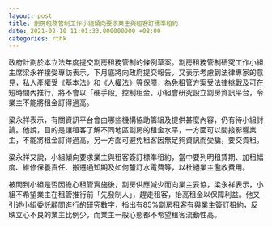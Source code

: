 ```yaml
---
layout: post
title: 劏房租務管制工作小組傾向要求業主與租客訂標準租約
date: 2021-02-10 11:01:33.000000000 +08:00
categories: rthk
---
```


政府計劃於本立法年度提交劏房租務管制的條例草案。劏房租務管制研究工作小組主席梁永祥接受專訪表示，下月底將向政府提交報告，又表示考慮到法律專家的意見，私人產權受《基本法》和《人權法》等保障，為免租管方案受法律挑戰及可在短時間內推行，將不會以「硬手段」控制租金。小組會研究設立劏房資訊平台，令業主不能將租金訂得過高。

梁永祥表示，有關資訊平台會由哪些機構協助籌組及提供甚麼內容，仍有待小組討論。他說，目的是讓租客了解不同地區劏房的租金水平，一方面可以間接影響業主，不能將租金訂得過高，另一方面可避免租客因無足夠資訊而受騙，要交貴租。

梁永祥又說，小組傾向要求業主與租客簽訂標準租約，當中要列明租賃期、加租幅度、維修保養責任、搬遷通知期及如何釐訂水電費等，以杜絕業主濫收費用。

被問到小組是否因擔心租管實施後，劏房供應減少而向業主妥協，梁永祥表示，小組不希望業主在租管推行前「先發制人」，趕走租客，抬高租金以保障利益。他又引述小組委託顧問進行的研究數字，指出有85%劏房租客有與業主簽訂租約，反映立心不良的業主比例少，而業主一般心態都不希望租客流動性高。
